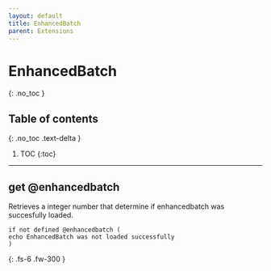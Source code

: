 ```yaml
---
layout: default
title: EnhancedBatch
parent: Extensions
---
```


# EnhancedBatch
{: .no_toc }

## Table of contents
{: .no_toc .text-delta }

1. TOC
{:toc}

---

## get @enhancedbatch

Retrieves a integer number that determine if enhancedbatch was succesfully loaded.

```batch
if not defined @enhancedbatch (
echo EnhancedBatch was not loaded successfully
)
```

{: .fs-6 .fw-300 }
